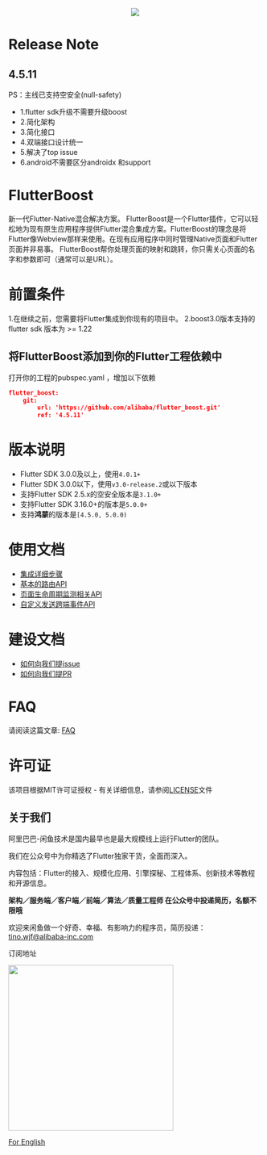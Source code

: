 <p align="center">
  <img src="flutter_boost.png">
</p>


# Release Note

## 4.5.11

PS：主线已支持空安全(null-safety)


- 1.flutter sdk升级不需要升级boost
- 2.简化架构
- 3.简化接口
- 4.双端接口设计统一
- 5.解决了top issue
- 6.android不需要区分androidx 和support

# FlutterBoost

新一代Flutter-Native混合解决方案。 FlutterBoost是一个Flutter插件，它可以轻松地为现有原生应用程序提供Flutter混合集成方案。FlutterBoost的理念是将Flutter像Webview那样来使用。在现有应用程序中同时管理Native页面和Flutter页面并非易事。 FlutterBoost帮你处理页面的映射和跳转，你只需关心页面的名字和参数即可（通常可以是URL）。


# 前置条件

1.在继续之前，您需要将Flutter集成到你现有的项目中。
2.boost3.0版本支持的flutter sdk 版本为 >= 1.22

## 将FlutterBoost添加到你的Flutter工程依赖中

打开你的工程的pubspec.yaml ，增加以下依赖

```json
flutter_boost:
    git:
        url: 'https://github.com/alibaba/flutter_boost.git'
        ref: '4.5.11'
```

# 版本说明
- Flutter SDK 3.0.0及以上，使用`4.0.1+`
- Flutter SDK 3.0.0以下，使用`v3.0-release.2`或以下版本
- 支持Flutter SDK 2.5.x的空安全版本是`3.1.0+`
- 支持Flutter SDK 3.16.0+的版本是`5.0.0+`
- 支持**鸿蒙**的版本是`[4.5.0, 5.0.0)`


# 使用文档

- [集成详细步骤](https://github.com/alibaba/flutter_boost/blob/master/docs/install.md)
- [基本的路由API](https://github.com/alibaba/flutter_boost/blob/master/docs/routeAPI.md)
- [页面生命周期监测相关API](https://github.com/alibaba/flutter_boost/blob/master/docs/lifecycle.md)
- [自定义发送跨端事件API](https://github.com/alibaba/flutter_boost/blob/master/docs/event.md)

# 建设文档
- [如何向我们提issue](https://github.com/alibaba/flutter_boost/blob/master/docs/issue.md)
- [如何向我们提PR](https://github.com/alibaba/flutter_boost/blob/master/docs/pr.md)


# FAQ

请阅读这篇文章:
<a href="Frequently Asked Question.md">FAQ</a>


# 许可证
该项目根据MIT许可证授权 - 有关详细信息，请参阅[LICENSE](LICENSE)文件
<a name="Acknowledgments"> </a>



## 关于我们
阿里巴巴-闲鱼技术是国内最早也是最大规模线上运行Flutter的团队。

我们在公众号中为你精选了Flutter独家干货，全面而深入。

内容包括：Flutter的接入、规模化应用、引擎探秘、工程体系、创新技术等教程和开源信息。

**架构／服务端／客户端／前端／算法／质量工程师 在公众号中投递简历，名额不限哦**

欢迎来闲鱼做一个好奇、幸福、有影响力的程序员，简历投递：tino.wjf@alibaba-inc.com

订阅地址

<img src="https://img.alicdn.com/tfs/TB17Ki5XubviK0jSZFNXXaApXXa-656-656.png" width="328px" height="328px">

[For English](https://twitter.com/xianyutech "For English")

